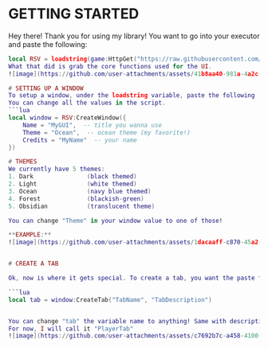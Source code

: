 # GETTING STARTED
Hey there! Thank you for using my library! You want to go into your executor and paste the following:
```lua
local RSV = loadstring(game:HttpGet("https://raw.githubusercontent.com/layziman/RSV-UI-LIBRARY/refs/heads/main/RSVGUI.lua"))()
What that did is grab the core functions used for the UI.
![image](https://github.com/user-attachments/assets/41b8aa40-981a-4a2c-9e6f-aed5258c42f2)

# SETTING UP A WINDOW
To setup a window, under the loadstring variable, paste the following
You can change all the values in the script.
```lua 
local window = RSV:CreateWindow({
    Name = "MyGUI",  -- title you wanna use
    Theme = "Ocean",  -- ocean theme (my favorite!)
    Credits = "MyName"  -- your name
})

# THEMES
We currently have 5 themes:
1. Dark               (black themed)
2. Light              (white themed)
3. Ocean              (navy blue themed)
4. Forest             (blackish-green)
5. Obsidian           (translucent theme)

You can change "Theme" in your window value to one of those!

**EXAMPLE:**
![image](https://github.com/user-attachments/assets/1dacaaff-c870-45a2-8c49-e469dc4182b2)


# CREATE A TAB

Ok, now is where it gets special. To create a tab, you want the paste the following under your window variable

```lua 
local tab = window:CreateTab("TabName", "TabDescription")


You can change "tab" the variable name to anything! Same with description and TabName.
For now, I will call it "PlayerTab"
![image](https://github.com/user-attachments/assets/c7692b7c-a458-4100-a715-39bea462d128)


